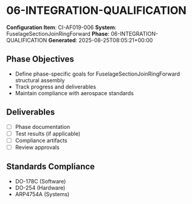 # 06-INTEGRATION-QUALIFICATION

**Configuration Item**: CI-AF019-006
**System**: FuselageSectionJoinRingForward
**Phase**: 06-INTEGRATION-QUALIFICATION
**Generated**: 2025-08-25T08:05:21+00:00

## Phase Objectives
- Define phase-specific goals for FuselageSectionJoinRingForward structural assembly
- Track progress and deliverables
- Maintain compliance with aerospace standards

## Deliverables
- [ ] Phase documentation
- [ ] Test results (if applicable)
- [ ] Compliance artifacts
- [ ] Review approvals

## Standards Compliance
- DO-178C (Software)
- DO-254 (Hardware)
- ARP4754A (Systems)

